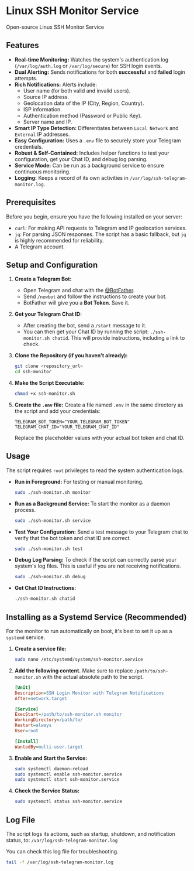 # Linux SSH Monitor Service

Open-source Linux SSH Monitor Service 

## Features

- **Real-time Monitoring:** Watches the system's authentication log (`/var/log/auth.log` or `/var/log/secure`) for SSH login events.
- **Dual Alerting:** Sends notifications for both **successful** and **failed** login attempts.
- **Rich Notifications:** Alerts include:
    - User name (for both valid and invalid users).
    - Source IP address.
    - Geolocation data of the IP (City, Region, Country).
    - ISP information.
    - Authentication method (Password or Public Key).
    - Server name and IP.
- **Smart IP Type Detection:** Differentiates between `Local Network` and `External` IP addresses.
- **Easy Configuration:** Uses a `.env` file to securely store your Telegram credentials.
- **Robust & Self-Contained:** Includes helper functions to test your configuration, get your Chat ID, and debug log parsing.
- **Service Mode:** Can be run as a background service to ensure continuous monitoring.
- **Logging:** Keeps a record of its own activities in `/var/log/ssh-telegram-monitor.log`.

## Prerequisites

Before you begin, ensure you have the following installed on your server:

- `curl`: For making API requests to Telegram and IP geolocation services.
- `jq`: For parsing JSON responses. The script has a basic fallback, but `jq` is highly recommended for reliability.
- A Telegram account.

## Setup and Configuration

1.  **Create a Telegram Bot:**
    - Open Telegram and chat with the [@BotFather](https://t.me/BotFather).
    - Send `/newbot` and follow the instructions to create your bot.
    - BotFather will give you a **Bot Token**. Save it.

2.  **Get your Telegram Chat ID:**
    - After creating the bot, send a `/start` message to it.
    - You can then get your Chat ID by running the script: `./ssh-monitor.sh chatid`. This will provide instructions, including a link to check.

3.  **Clone the Repository (if you haven't already):**
    ```bash
    git clone <repository_url>
    cd ssh-monitor
    ```

4.  **Make the Script Executable:**

    ```bash
    chmod +x ssh-monitor.sh
    ```

5.  **Create the `.env` file:**
    Create a file named `.env` in the same directory as the script and add your credentials:
    ```env
    TELEGRAM_BOT_TOKEN="YOUR_TELEGRAM_BOT_TOKEN"
    TELEGRAM_CHAT_ID="YOUR_TELEGRAM_CHAT_ID"
    ```
    Replace the placeholder values with your actual bot token and chat ID.

## Usage

The script requires `root` privileges to read the system authentication logs.

- **Run in Foreground:**
  For testing or manual monitoring.
  ```bash
  sudo ./ssh-monitor.sh monitor
  ```

- **Run as a Background Service:**
  To start the monitor as a daemon process.
  ```bash
  sudo ./ssh-monitor.sh service
  ```

- **Test Your Configuration:**
  Send a test message to your Telegram chat to verify that the bot token and chat ID are correct.
  ```bash
  sudo ./ssh-monitor.sh test
  ```

- **Debug Log Parsing:**
  To check if the script can correctly parse your system's log files. This is useful if you are not receiving notifications.
  ```bash
  sudo ./ssh-monitor.sh debug
  ```

- **Get Chat ID Instructions:**
  ```bash
  ./ssh-monitor.sh chatid
  ```


## Installing as a Systemd Service (Recommended)

For the monitor to run automatically on boot, it's best to set it up as a `systemd` service.

1.  **Create a service file:**
    ```bash
    sudo nano /etc/systemd/system/ssh-monitor.service
    ```

2.  **Add the following content.** Make sure to replace `/path/to/ssh-monitor.sh` with the actual absolute path to the script.
    ```ini
    [Unit]
    Description=SSH Login Monitor with Telegram Notifications
    After=network.target

    [Service]
    ExecStart=/path/to/ssh-monitor.sh monitor
    WorkingDirectory=/path/to/
    Restart=always
    User=root

    [Install]
    WantedBy=multi-user.target
    ```

3.  **Enable and Start the Service:**
    ```bash
    sudo systemctl daemon-reload
    sudo systemctl enable ssh-monitor.service
    sudo systemctl start ssh-monitor.service
    ```

4.  **Check the Service Status:**
    ```bash
    sudo systemctl status ssh-monitor.service
    ```

## Log File

The script logs its actions, such as startup, shutdown, and notification status, to:
`/var/log/ssh-telegram-monitor.log`

You can check this log file for troubleshooting.
```bash
tail -f /var/log/ssh-telegram-monitor.log
```
